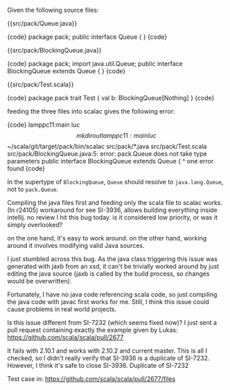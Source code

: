 Given the following source files:

{{src/pack/Queue.java}}

{code}
package pack;
public interface Queue { }
{code}


{{src/pack/BlockingQueue.java}}

{code}
package pack;
import java.util.Queue;
public interface BlockingQueue<E> extends Queue<E> { }
{code}

{{src/pack/Test.scala}}

{code}
package pack
trait Test {
  val b: BlockingQueue[Nothing]
}
{code}

feeding the three files into scalac gives the following error:

{code}
lamppc11:main luc$$ mkdir out
lamppc11:main luc$$ ~/scala/git/target/pack/bin/scalac src/pack/*.java src/pack/Test.scala 
src/pack/BlockingQueue.java:5: error: pack.Queue does not take type parameters
public interface BlockingQueue<E> extends Queue<E> {
                                          ^
one error found
{code}


In the supertype of `BlockingQueue`, `Queue` should resolve to `java.lang.Queue`, not to `pack.Queue`.

Compiling the java files first and feeding only the scala file to scalac works.
(In r24105) workaround for see SI-3936, allows building everything inside intellij. no review
I hit this bug today. is it considered low priority, or was it simply overlooked?

on the one hand, it's easy to work around. on the other hand, working around it involves modifying valid Java sources.

I just stumbled across this bug. As the java class triggering this issue was generated with jaxb from an xsd, it can't be trivially worked around by just editing the java source (jaxb is called by the build process, so changes would be overwritten).

Fortunately, I have no java code referencing scala code, so just compiling the java code with javac first works for me. Still, I think this issue could cause problems in real world projects.

Is this issue different from SI-7232 (which seems fixed now)?
I just sent a pull request containing exactly the example given by Lukas: https://github.com/scala/scala/pull/2677

It fails with 2.10.1 and works with 2.10.2 and current master. This is all I checked, so I didn't really verify that SI-3936 is a duplicate of SI-7232. However, I think it's safe to close SI-3936.
Duplicate of SI-7232

Test case in: https://github.com/scala/scala/pull/2677/files
